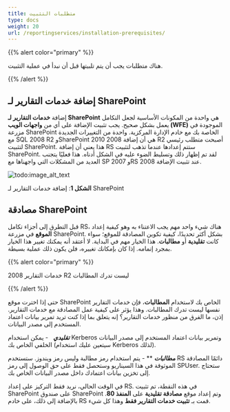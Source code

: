 ```yaml
---
title: متطلبات التثبيت
type: docs
weight: 20
url: /reportingservices/installation-prerequisites/
---
```


{{% alert color="primary" %}} 

هناك متطلبات يجب أن يتم تلبيتها قبل أن نبدأ في عملية التثبيت. 

{{% /alert %}} 
## **إضافة خدمات التقارير لـ SharePoint**
إضافة **خدمات التقارير لـ SharePoint** هي واحدة من المكونات الأساسية لجعل التكامل يعمل بشكل صحيح. يجب تثبيت الإضافة على أي من **واجهات الويب (WFE)** الموجودة في مزرعة SharePoint الخاصة بك مع خادم الإدارة المركزية. واحدة من التغييرات الجديدة مع SQL 2008 R2 وSharePoint 2010 هي أن إضافة 2008 R2 أصبحت متطلب رئيسي لتثبيت SharePoint. هذا يعني أن إضافة RS ستتم إعدادها عندما تذهب لتثبيت SharePoint. لقد تم إظهار ذلك وتسليط الضوء عليه في الشكل أدناه. هذا فعليًا يتجنب العديد من المشكلات التي واجهناها مع SP 2007 وRS 2008 عند تثبيت الإضافة. 

![todo:image_alt_text](installation-prerequisites_1.png)


**الشكل 1**: إضافة خدمات التقارير لـ SharePoint 
## **مصادقة SharePoint**
قبل التطرق إلى أجزاء تكامل RS، هناك شيء واحد مهم يجب الاعتناء به وهو كيفية إعداد **الموقع** في مزرعة SharePoint. بشكل أكثر تحديدًا، كيفية تكوين المصادقة للموقع؛ سواء كانت **تقليدية** أو **مطالبات**. هذا الخيار مهم في البداية. لا أعتقد أنه يمكنك تغيير هذا الخيار بمجرد إتمامه. إذا كان بإمكانك تغييره، فلن يكون ذلك عملية بسيطة. 

{{% alert color="primary" %}} 

خدمات التقارير 2008 R2 ليست تدرك المطالبات 

{{% /alert %}} 

حتى إذا اخترت موقع SharePoint الخاص بك لاستخدام **المطالبات**، فإن خدمات التقارير نفسها ليست تدرك المطالبات. وهذا يؤثر على كيفية عمل المصادقة مع خدمات التقارير. إذن، ما الفرق من منظور خدمات التقارير؟ إنه يتعلق بما إذا كنت تريد تمرير بيانات اعتماد المستخدم إلى مصدر البيانات. 

***تقليدي***   - يمكن استخدام Kerberos وتمرير بيانات اعتماد المستخدم إلى مصدر البيانات الخلفي الخاص بك (سيتعين عليك استخدام Kerberos لذلك). 

***مطالبات*** ** - يتم استخدام رمز مطالبة وليس رمز ويندوز. ستستخدم RS دائمًا المصادقة الموثوقة في هذا السيناريو وستحصل فقط على حق الوصول إلى رمز SPUser. ستحتاج إلى تخزين بيانات اعتمادك داخل مصدر البيانات الخاص بك. 

في الوقت الحالي، نريد فقط التركيز على إعداد RS. في هذه النقطة، تم تثبيت SharePoint على صندوق SharePoint وتم إعداد موقع **مصادقة تقليدية** على **المنفذ 80**. بالإضافة إلى ذلك، على خادم RS قمت بـ **تثبيت خدمات التقارير فقط** وهذا كل شيء.